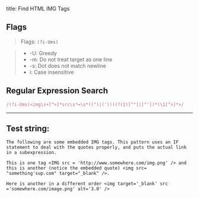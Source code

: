 title: Find HTML IMG Tags

## Flags

> Flags: `(?i-Ums)`

> * -U: Greedy
> * -m: Do not treat target as one line
> * -s: Dot does not match newline
> * i: Case insensitive

## Regular Expression Search

```ruby
/(?i-Ums)<img\s+[^>]*src\s*=\s*((")|('))((?(2)[^"]|[^'])*)\1[^>]*>/
```

---

## Test string:

```text
The following are some embedded IMG tags. This pattern uses an IF statement to deal with the quotes properly, and puts the actual link in a subexpression.

This is one tag <IMG src = 'http://www.somewhere.com/img.png' /> and this is another (notice the embedded quote) <img src= "something'sup.com" target="_blank" />.

Here is another in a different order <img target='_blank' src ='somewhere.com/image.png' alt='3.0' />
```



